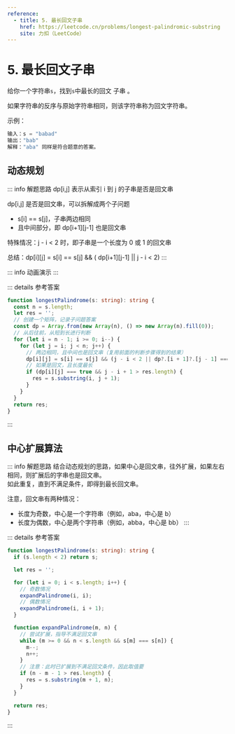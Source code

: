 ```yaml
---
reference:
  - title: 5. 最长回文子串
    href: https://leetcode.cn/problems/longest-palindromic-substring
    site: 力扣（LeetCode）
---
```


# 5. 最长回文子串

给你一个字符串`s`，找到`s`中最长的回文
子串
。

如果字符串的反序与原始字符串相同，则该字符串称为回文字符串。

示例：

```js
输入：s = "babad"
输出："bab"
解释："aba" 同样是符合题意的答案。
```

## 动态规划

::: info 解题思路
dp[i,j] 表示从索引 i 到 j 的子串是否是回文串

dp[i,j] 是否是回文串，可以拆解成两个子问题

- s[i] == s[j]，子串两边相同
- 且中间部分，即 dp[i+1][j-1] 也是回文串

特殊情况：j - i < 2 时，即子串是一个长度为 0 或 1 的回文串

总结：dp[i][j] = s[i] == s[j] && ( dp[i+1][j-1] || j - i < 2)
:::

<script setup>
import Demo from './demos/5.vue';
</script>

::: info 动画演示
<Demo />
:::

::: details 参考答案
```ts
function longestPalindrome(s: string): string {
  const n = s.length;
  let res = '';
  // 创建一个矩阵，记录子问题答案
  const dp = Array.from(new Array(n), () => new Array(n).fill(0));
  // 从后往前，从短到长进行判断
  for (let i = n - 1; i >= 0; i--) {
    for (let j = i; j < n; j++) {
      // 两边相同，且中间也是回文串（复用前面的判断步骤得到的结果）
      dp[i][j] = s[i] == s[j] && (j - i < 2 || dp?.[i + 1]?.[j - 1] === true);
      // 如果是回文，且长度最长
      if (dp[i][j] === true && j - i + 1 > res.length) {
        res = s.substring(i, j + 1);
      }
    }
  }
  return res;
}
```
:::

## 中心扩展算法

::: info 解题思路
结合动态规划的思路，如果中心是回文串，往外扩展，如果左右相同，则扩展后的字串也是回文串。<br/>
如此重复，直到不满足条件，即得到最长回文串。

注意，回文串有两种情况：

- 长度为奇数，中心是一个字符串（例如，aba，中心是 b）
- 长度为偶数，中心是两个字符串（例如，abba，中心是 bb）
  :::

::: details 参考答案
```ts
function longestPalindrome(s: string): string {
  if (s.length < 2) return s;

  let res = '';

  for (let i = 0; i < s.length; i++) {
    // 奇数情况
    expandPalindrome(i, i);
    // 偶数情况
    expandPalindrome(i, i + 1);
  }

  function expandPalindrome(m, n) {
    // 尝试扩展，指导不满足回文串
    while (m >= 0 && n < s.length && s[m] === s[n]) {
      m--;
      n++;
    }
    // 注意：此时已扩展到不满足回文条件，因此取值要
    if (n - m - 1 > res.length) {
      res = s.substring(m + 1, n);
    }
  }

  return res;
}
```
:::

